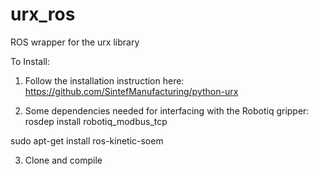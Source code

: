 # urx_ros
ROS wrapper for the urx library

To Install:

1. Follow the installation instruction here:
https://github.com/SintefManufacturing/python-urx

2. Some dependencies needed for interfacing with the Robotiq gripper:
rosdep install robotiq_modbus_tcp

sudo apt-get install ros-kinetic-soem

3. Clone and compile

